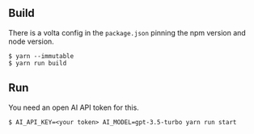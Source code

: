 ## Build

There is a volta config in the `package.json` pinning the npm version and node version.

```
$ yarn --immutable
$ yarn run build
```

## Run

You need an open AI API token for this.

```
$ AI_API_KEY=<your token> AI_MODEL=gpt-3.5-turbo yarn run start
```
